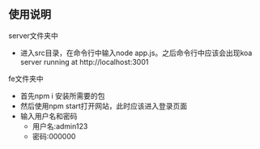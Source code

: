 ## 使用说明

server文件夹中

- 进入src目录，在命令行中输入node app.js。之后命令行中应该会出现koa server running at http://localhost:3001

fe文件夹中

- 首先npm i 安装所需要的包
- 然后使用npm start打开网站，此时应该进入登录页面
- 输入用户名和密码
  - 用户名:admin123
  - 密码:000000
